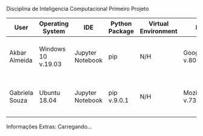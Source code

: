Disciplina de Inteligencia Computacional
Primeiro Projeto

|       User       |  Operating System   |        IDE       | Python Package | Virtual Environment |             Browser            |            CPU             |       RAM       |          GPU          |
| ---------------- | ------------------- | ---------------- | -------------- | ------------------- | ------------------------------ | -------------------------- | --------------- | --------------------- |
| Akbar Almeida    | Windows 10 v.19.03  | Jupyter Notebook | pip            |         N/H         | Google Chrome v.80.0.3987.132  | Intel Core i5-6200U-2.3GHz | DDR3-8GB-1.6GHz | Intel HD Graphics 520 |
| Gabriela Souza   | Ubuntu 18.04        | Jupyter Notebook | pip v.9.0.1    |         N/H         | Mozilla Firefox v.73.0.1       | Intel Core i3-6006U-2.0GHz | DDR4-4GB-2.4GHz | Intel HD Graphics 520 |

Informações Extras: Carregando...
